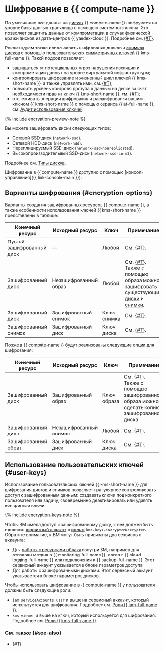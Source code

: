 # Шифрование в {{ compute-name }}


По умолчанию все данные на [дисках](../../compute/concepts/disk.md) {{ compute-name }} шифруются на уровне базы данных хранилища с помощью системного ключа. Это позволяет защитить данные от компрометации в случае физической кражи дисков из дата-центров {{ yandex-cloud }}. Подробнее см. [{#T}](../../security/standarts.md#sec-data).

Рекомендуем также использовать шифрование дисков и [снимков дисков](../../compute/concepts/snapshot.md) с помощью пользовательских [симметричных ключей](../../kms/concepts/key.md) {{ kms-full-name }}. Такой подход позволяет:
* защищаться от потенциальных угроз нарушения изоляции и компрометации данных на уровне виртуальной инфраструктуры;
* контролировать шифрование и жизненный цикл ключей {{ kms-short-name }}, а также управлять ими, см. [{#T}](../../kms/operations/key.md);
* повысить уровень контроля доступа к данным на диске за счет необходимости прав на ключ {{ kms-short-name }}, см. [{#T}](../../kms/operations/key-access.md);
* отслеживать операции шифрования и расшифрования вашим ключом {{ kms-short-name }} с помощью сервиса {{ at-full-name }}, см. [Аудит использования ключей](../../kms/concepts/#keys-audit).


{% include [encryption-preview-note](../../_includes/compute/encryption-preview-note.md) %}

Вы можете зашифровать диски следующих типов:
* Сетевой SSD-диск (`network-ssd`).
* Сетевой HDD-диск (`network-hdd`).
* Нереплицируемый SSD-диск (`network-ssd-nonreplicated`).
* Высокопроизводительный SSD-диск (`network-ssd-io-m3`).

Подробнее см. [Типы дисков](disk.md#disks-types).

Шифрование в {{ compute-name }} доступно с помощью [консоли управления]({{ link-console-main }}).

## Варианты шифрования {#encryption-options}

Варианты создания зашифрованных ресурсов {{ compute-name }}, а также особенности использования ключей {{ kms-short-name }} представлены в таблице:

| **Конечный ресурс** | **Исходный ресурс** | **Ключ** | **Примечание** |
| --- | --- | --- | --- |
| Пустой зашифрованный диск | — | Любой | См. [{#T}](../operations/disk-create/empty.md). |
| Зашифрованный диск | Незашифрованный образ | Любой | См. [{#T}](../operations/disk-create/from-image.md).</br>Также с помощью образа можно</br>зашифровать существующие [диски](../operations/disk-control/disk-encrypt.md) и [снимки](../operations/snapshot-control/snapshot-encrypt.md). |
| Зашифрованный диск | Зашифрованный снимок | Ключ снимка | См. [{#T}](../operations/disk-create/from-snapshot.md). |
| Зашифрованный снимок | Зашифрованный диск | Ключ диска | См. [{#T}](../operations/disk-control/create-snapshot.md). |

Позже в {{ compute-name }} будут реализованы следующие опции для шифрования:

| **Конечный ресурс** | **Исходный ресурс** | **Ключ** | **Примечание** |
| --- | --- | --- | --- |
| Зашифрованный диск | Зашифрованный образ | Ключ образа | См. [{#T}](../operations/disk-create/from-image.md).</br>Также с помощью зашифрованного</br>образа можно сделать копию</br>зашифрованного диска. |
| Зашифрованный диск | Незашифрованный снимок | Любой | См. [{#T}](../operations/disk-create/from-snapshot.md). |
| Зашифрованный образ | Зашифрованный диск | Ключ диска | См. [{#T}](../operations/image-create/create-from-disk.md). |

## Использование пользовательских ключей {#user-keys}

Использование пользовательских ключей {{ kms-short-name }} для шифрования дисков и снимков позволяет гранулярнее контролировать доступ к зашифрованным данным: создавать ключи под конкретного пользователя или задачу, своевременно деактивировать или удалять конкретные ключи.

{% include [encryption-keys-note](../../_includes/compute/encryption-keys-note.md) %}

Чтобы ВМ имела доступ к зашифрованному диску, к ней должен быть привязан [сервисный аккаунт](../../iam/concepts/users/service-accounts.md) c [ролью](../../kms/security/index.md#kms-keys-encrypterDecrypter) `kms.keys.encrypterDecrypter`. Обратите внимание, к ВМ могут быть привязаны два сервисных аккаунта:
*  Для [работы с ресурсами облака](../operations/vm-connect/auth-inside-vm) изнутри ВМ, например для отправки метрик в {{ monitoring-full-name }}, логов в {{ cloud-logging-full-name }} или подключения к {{ backup-full-name }}. Этот сервисный аккаунт указывается в блоке параметров доступа.
*  Для работы с зашифрованными дисками. Этот сервисный аккаунт указывается в блоке параметров дисков.

Чтобы использовать шифрование в {{ compute-name }} у пользователя должны быть следующие роли:
* `iam.serviceAccounts.user` и выше на сервисный аккаунт, который используется для шифрования. Подробнее см. [Роли {{ iam-full-name }}](../../iam/security/index.md#iam-serviceAccounts-user).
* `kms.viewer` и выше на ключ, который используется для шифрования. Подробнее см. [Роли {{ kms-full-name }}](../../kms/security/index.md#kms-viewer).

### См. также {#see-also}

* [{#T}](../../security/standard/encryption.md)
